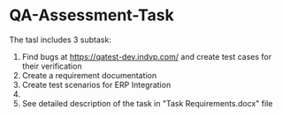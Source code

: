 # QA-Assessment-Task
The tasl includes 3 subtask:
1. Find bugs at https://qatest-dev.indvp.com/ and create test cases for their verification
2. Create a requirement documentation
3. Create test scenarios for ERP Integration
4. 
5. See detailed description of the task in "Task Requirements.docx" file 
